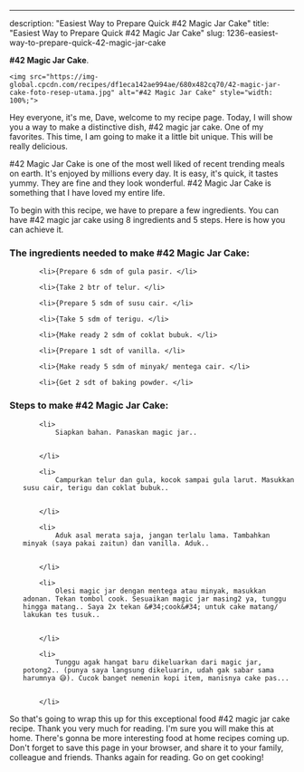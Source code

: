 ---
description: "Easiest Way to Prepare Quick #42 Magic Jar Cake"
title: "Easiest Way to Prepare Quick #42 Magic Jar Cake"
slug: 1236-easiest-way-to-prepare-quick-42-magic-jar-cake

<p>
	<strong>#42 Magic Jar Cake</strong>. 
	
</p>
<p>
	
	<img src="https://img-global.cpcdn.com/recipes/df1eca142ae994ae/680x482cq70/42-magic-jar-cake-foto-resep-utama.jpg" alt="#42 Magic Jar Cake" style="width: 100%;">
	
	
</p>
<p>
	Hey everyone, it's me, Dave, welcome to my recipe page. Today, I will show you a way to make a distinctive dish, #42 magic jar cake. One of my favorites. This time, I am going to make it a little bit unique. This will be really delicious.
</p>
	
<p>
	#42 Magic Jar Cake is one of the most well liked of recent trending meals on earth. It's enjoyed by millions every day. It is easy, it's quick, it tastes yummy. They are fine and they look wonderful. #42 Magic Jar Cake is something that I have loved my entire life.
</p>
<p>
	
</p>

<p>
To begin with this recipe, we have to prepare a few ingredients. You can have #42 magic jar cake using 8 ingredients and 5 steps. Here is how you can achieve it.
</p>

<h3>The ingredients needed to make #42 Magic Jar Cake:</h3>

<ol>
	
		<li>{Prepare 6 sdm of gula pasir. </li>
	
		<li>{Take 2 btr of telur. </li>
	
		<li>{Prepare 5 sdm of susu cair. </li>
	
		<li>{Take 5 sdm of terigu. </li>
	
		<li>{Make ready 2 sdm of coklat bubuk. </li>
	
		<li>{Prepare 1 sdt of vanilla. </li>
	
		<li>{Make ready 5 sdm of minyak/ mentega cair. </li>
	
		<li>{Get 2 sdt of baking powder. </li>
	
</ol>
<p>
	
</p>

<h3>Steps to make #42 Magic Jar Cake:</h3>

<ol>
	
		<li>
			Siapkan bahan. Panaskan magic jar..
			
			
		</li>
	
		<li>
			Campurkan telur dan gula, kocok sampai gula larut. Masukkan susu cair, terigu dan coklat bubuk..
			
			
		</li>
	
		<li>
			Aduk asal merata saja, jangan terlalu lama. Tambahkan minyak (saya pakai zaitun) dan vanilla. Aduk..
			
			
		</li>
	
		<li>
			Olesi magic jar dengan mentega atau minyak, masukkan adonan. Tekan tombol cook. Sesuaikan magic jar masing2 ya, tunggu hingga matang.. Saya 2x tekan &#34;cook&#34; untuk cake matang/ lakukan tes tusuk..
			
			
		</li>
	
		<li>
			Tunggu agak hangat baru dikeluarkan dari magic jar, potong2.. (punya saya langsung dikeluarin, udah gak sabar sama harumnya 😅). Cucok banget nemenin kopi item, manisnya cake pas...
			
			
		</li>
	
</ol>

<p>
	
</p>

<p>
	So that's going to wrap this up for this exceptional food #42 magic jar cake recipe. Thank you very much for reading. I'm sure you will make this at home. There's gonna be more interesting food at home recipes coming up. Don't forget to save this page in your browser, and share it to your family, colleague and friends. Thanks again for reading. Go on get cooking!
</p>
